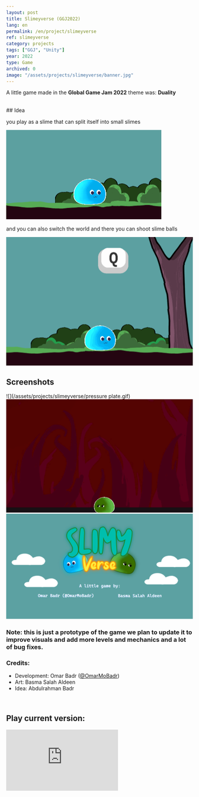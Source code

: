 ```yaml
---
layout: post
title: Slimeyverse (GGJ2022)
lang: en
permalink: /en/project/slimeyverse
ref: slimeyverse
category: projects
tags: ["GGJ", "Unity"]
year: 2022
type: Game
archived: 0
image: "/assets/projects/slimeyverse/banner.jpg"
---
```


A little game made in the **Global Game Jam 2022** theme was: **Duality**

<br>
## Idea

you play as a slime that can split itself into small slimes

![](/assets/projects/slimeyverse/split.gif)

and you can also switch the world and there you can shoot slime balls  

![](/assets/projects/slimeyverse/shooting.gif)


## Screenshots
![](/assets/projects/slimeyverse/pressure plate.gif)
![](/assets/projects/slimeyverse/boss.gif)
![](/assets/projects/slimeyverse/credits.png)

### Note: this is just a prototype of the game we plan to update it to improve visuals and add more levels and mechanics and a lot of bug fixes.

### Credits:
*   Development: Omar Badr ([@OmarMoBadr](https://twitter.com/OmarMoBadr))
*   Art: Basma Salah Aldeen
*   Idea: Abdulrahman Badr

<br>

## Play current version:
<iframe frameborder="0" src="https://itch.io/embed/1374213?bg_color=222222&amp;fg_color=eeeeee&amp;border_color=363636" width="60%" height="165"><a href="https://omarmobadr.itch.io/slimeyverse">Slimeyverse by Omar Badr</a></iframe>